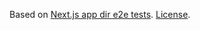 Based on [Next.js app dir e2e tests](https://github.com/vercel/next.js/blob/canary/test/e2e/app-dir/app).
[License](https://github.com/vercel/next.js/blob/canary/license.md).
